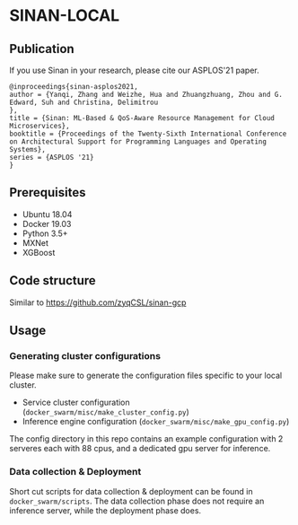# SINAN-LOCAL

## Publication
If you use Sinan in your research, please cite our ASPLOS'21 paper.
```
@inproceedings{sinan-asplos2021,
author = {Yanqi, Zhang and Weizhe, Hua and Zhuangzhuang, Zhou and G. Edward, Suh and Christina, Delimitrou
},
title = {Sinan: ML-Based & QoS-Aware Resource Management for Cloud Microservices},
booktitle = {Proceedings of the Twenty-Sixth International Conference on Architectural Support for Programming Languages and Operating Systems},
series = {ASPLOS '21}
}
```

## Prerequisites
- Ubuntu 18.04
- Docker 19.03
- Python 3.5+
- MXNet
- XGBoost

## Code structure
Similar to https://github.com/zyqCSL/sinan-gcp

## Usage
### Generating cluster configurations
Please make sure to generate the configuration files specific to your local cluster. 

- Service cluster configuration (`docker_swarm/misc/make_cluster_config.py`)
- Inference engine configuration (`docker_swarm/misc/make_gpu_config.py`)

The config directory in this repo contains an example configuration with 2 serveres each with 88 cpus, and a dedicated gpu server for inference.

### Data collection & Deployment
Short cut scripts for data collection & deployment can be found in `docker_swarm/scripts`. 
The data collection phase does not require an inference server, while the deployment phase does.
